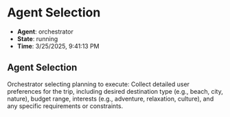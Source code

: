 # Agent Selection

- **Agent**: orchestrator
- **State**: running
- **Time**: 3/25/2025, 9:41:13 PM

## Agent Selection

Orchestrator selecting planning to execute: Collect detailed user preferences for the trip, including desired destination type (e.g., beach, city, nature), budget range, interests (e.g., adventure, relaxation, culture), and any specific requirements or constraints.

